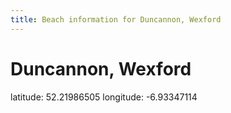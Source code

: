 ```yaml
---
title: Beach information for Duncannon, Wexford
---
```

# Duncannon, Wexford 

<div class="location-info">latitude: 52.21986505 longitude: -6.93347114</div>
<div id="met-eireann-warnings"></div>
<div></div>